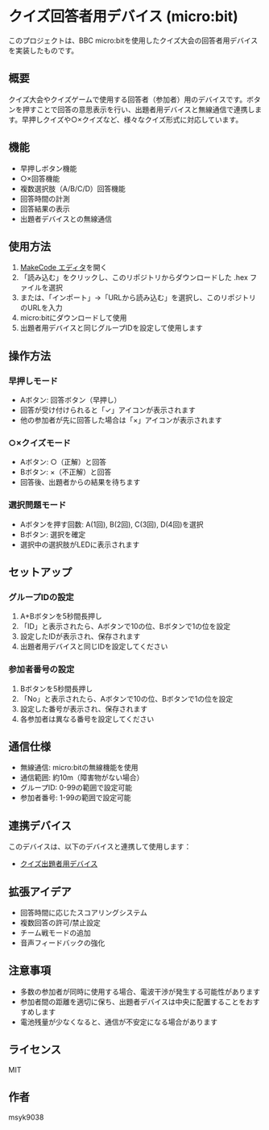 # クイズ回答者用デバイス (micro:bit)

このプロジェクトは、BBC micro:bitを使用したクイズ大会の回答者用デバイスを実装したものです。

## 概要

クイズ大会やクイズゲームで使用する回答者（参加者）用のデバイスです。ボタンを押すことで回答の意思表示を行い、出題者用デバイスと無線通信で連携します。早押しクイズや○×クイズなど、様々なクイズ形式に対応しています。

## 機能

- 早押しボタン機能
- ○×回答機能
- 複数選択肢（A/B/C/D）回答機能
- 回答時間の計測
- 回答結果の表示
- 出題者デバイスとの無線通信

## 使用方法

1. [MakeCode エディタ](https://makecode.microbit.org/)を開く
2. 「読み込む」をクリックし、このリポジトリからダウンロードした .hex ファイルを選択
3. または、「インポート」→「URLから読み込む」を選択し、このリポジトリのURLを入力
4. micro:bitにダウンロードして使用
5. 出題者用デバイスと同じグループIDを設定して使用します

## 操作方法

### 早押しモード
- Aボタン: 回答ボタン（早押し）
- 回答が受け付けられると「✓」アイコンが表示されます
- 他の参加者が先に回答した場合は「×」アイコンが表示されます

### ○×クイズモード
- Aボタン: ○（正解）と回答
- Bボタン: ×（不正解）と回答
- 回答後、出題者からの結果を待ちます

### 選択問題モード
- Aボタンを押す回数: A(1回), B(2回), C(3回), D(4回)を選択
- Bボタン: 選択を確定
- 選択中の選択肢がLEDに表示されます

## セットアップ

### グループIDの設定
1. A+Bボタンを5秒間長押し
2. 「ID」と表示されたら、Aボタンで10の位、Bボタンで1の位を設定
3. 設定したIDが表示され、保存されます
4. 出題者用デバイスと同じIDを設定してください

### 参加者番号の設定
1. Bボタンを5秒間長押し
2. 「No」と表示されたら、Aボタンで10の位、Bボタンで1の位を設定
3. 設定した番号が表示され、保存されます
4. 各参加者は異なる番号を設定してください

## 通信仕様

- 無線通信: micro:bitの無線機能を使用
- 通信範囲: 約10m（障害物がない場合）
- グループID: 0-99の範囲で設定可能
- 参加者番号: 1-99の範囲で設定可能

## 連携デバイス

このデバイスは、以下のデバイスと連携して使用します：
- [クイズ出題者用デバイス](https://github.com/msyk9038/quiz_questioner)

## 拡張アイデア

- 回答時間に応じたスコアリングシステム
- 複数回答の許可/禁止設定
- チーム戦モードの追加
- 音声フィードバックの強化

## 注意事項

- 多数の参加者が同時に使用する場合、電波干渉が発生する可能性があります
- 参加者間の距離を適切に保ち、出題者デバイスは中央に配置することをおすすめします
- 電池残量が少なくなると、通信が不安定になる場合があります

## ライセンス

MIT

## 作者

msyk9038

